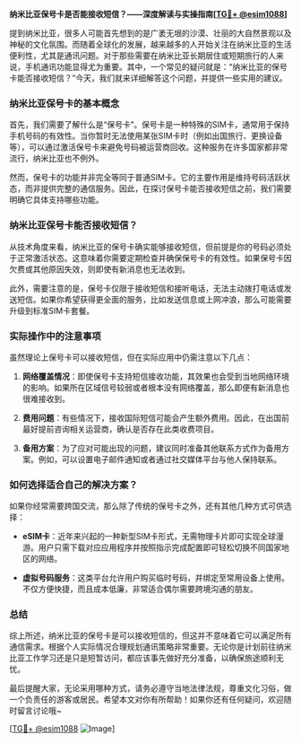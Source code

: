 **纳米比亚保号卡是否能接收短信？——深度解读与实操指南[[TG💪+ @esim1088](https://t.me/s/esim1088)]**

提到纳米比亚，很多人可能首先想到的是广袤无垠的沙漠、壮丽的大自然景观以及神秘的文化氛围。而随着全球化的发展，越来越多的人开始关注在纳米比亚的生活便利性，尤其是通讯问题。对于那些需要在纳米比亚长期居住或短期旅行的人来说，手机通讯功能显得尤为重要。其中，一个常见的疑问就是：“纳米比亚的保号卡能否接收短信？”今天，我们就来详细解答这个问题，并提供一些实用的建议。

### 纳米比亚保号卡的基本概念

首先，我们需要了解什么是“保号卡”。保号卡是一种特殊的SIM卡，通常用于保持手机号码的有效性。当你暂时无法使用某张SIM卡时（例如出国旅行、更换设备等），可以通过激活保号卡来避免号码被运营商回收。这种服务在许多国家都非常流行，纳米比亚也不例外。

然而，保号卡的功能并非完全等同于普通SIM卡。它的主要作用是维持号码活跃状态，而非提供完整的通信服务。因此，在探讨保号卡能否接收短信之前，我们需要明确它具体支持哪些功能。

### 纳米比亚保号卡能否接收短信？

从技术角度来看，纳米比亚的保号卡确实能够接收短信，但前提是你的号码必须处于正常激活状态。这意味着你需要定期检查并确保保号卡的有效性。如果保号卡因欠费或其他原因失效，则即使有新消息也无法收到。

此外，需要注意的是，保号卡仅限于接收短信和接听电话，无法主动拨打电话或发送短信。如果你希望获得更全面的服务，比如发送信息或上网冲浪，那么可能需要升级到标准SIM卡套餐。

### 实际操作中的注意事项

虽然理论上保号卡可以接收短信，但在实际应用中仍需注意以下几点：

1. **网络覆盖情况**：即使保号卡支持短信接收功能，其效果也会受到当地网络环境的影响。如果所在区域信号较弱或者根本没有网络覆盖，那么即便有新消息也很难接收到。
   
2. **费用问题**：有些情况下，接收国际短信可能会产生额外费用。因此，在出国前最好提前咨询相关运营商，确认是否存在此类收费项目。

3. **备用方案**：为了应对可能出现的问题，建议同时准备其他联系方式作为备用方案。例如，可以设置电子邮件通知或者通过社交媒体平台与他人保持联系。

### 如何选择适合自己的解决方案？

如果你经常需要跨国交流，那么除了传统的保号卡之外，还有其他几种方式可供选择：

- **eSIM卡**：近年来兴起的一种新型SIM卡形式，无需物理卡片即可实现全球漫游。用户只需下载对应应用程序并按照指示完成配置即可轻松切换不同国家地区的网络。
  
- **虚拟号码服务**：这类平台允许用户购买临时号码，并绑定至常用设备上使用。不仅方便快捷，而且成本低廉，非常适合偶尔需要跨境沟通的朋友。

### 总结

综上所述，纳米比亚的保号卡是可以接收短信的，但这并不意味着它可以满足所有通信需求。根据个人实际情况合理规划通讯策略非常重要。无论你是计划前往纳米比亚工作学习还是只是短暂访问，都应该事先做好充分准备，以确保旅途顺利无忧。

最后提醒大家，无论采用哪种方式，请务必遵守当地法律法规，尊重文化习俗，做一个负责任的游客或居民。希望本文对你有所帮助！如果你还有任何疑问，欢迎随时留言讨论哦~

[[TG💪+ @esim1088](https://t.me/s/esim1088) ![Image](https://i.postimg.cc/4NQfJmqS/Snipaste-2025-05-13-00-14-12.png)]